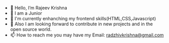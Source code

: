 - 👋 Hello, I’m Rajeev Krishna
- 👀 I am a Junior
- 🌱 I'm currently enhanching my frontend skills(HTML,CSS,Javascript)
- 💞️ Also I am looking forward to contribute in new projects and in the open source world.
- 📫 How to reach me you may have my Email: radzhivkrishna@gmail.com

<!---
radzhiv25/radzhiv25 is a ✨ special ✨ repository because its `README.md` (this file) appears on your GitHub profile.
You can click the Preview link to take a look at your changes.
--->
